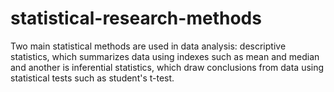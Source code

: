 # statistical-research-methods
Two main statistical methods are used in data analysis: descriptive statistics, which summarizes data using indexes such as mean and median and another is inferential statistics, which draw conclusions from data using statistical tests such as student's t-test.
